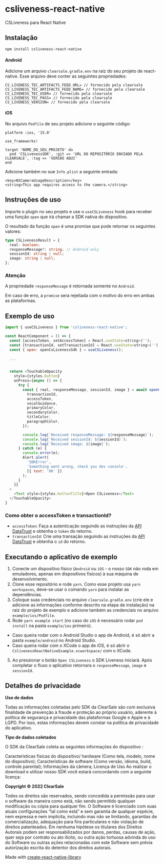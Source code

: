 # csliveness-react-native

CSLiveness para React Native

## Instalação

```sh
npm install csliveness-react-native
```

#### Android
Adicione um arquivo `clearsale.gradle.env` na raiz do seu projeto de react-native.
Esse arquivo deve conter as seguintes propriedades:

```
CS_LIVENESS_TEC_ARTIFACTS_FEED_URL= // fornecido pela clearsale
CS_LIVENESS_TEC_ARTIFACTS_FEED_NAME= // fornecido pela clearsale
CS_LIVENESS_TEC_USER= // fornecido pela clearsale
CS_LIVENESS_TEC_PASS= // fornecido pela clearsale
CS_LIVENESS_VERSION= // fornecido pela clearsale
```

#### iOS
No arquivo `Podfile` de seu projeto adicione o seguinte código:

```
platform :ios, '15.0'

use_frameworks!

target 'NOME_DO_SEU_PROJETO' do
  pod 'CSLivenessSDK', :git => 'URL DO REPOSITÓRIO ENVIADO PELA CLEARSALE', :tag => 'VERSÃO AQUI'
end
```

Adicione também no sue `Info.plist` a seguinte entrada:
```
<key>NSCameraUsageDescription</key>
<string>This app requires access to the camera.</string>
```

## Instruções de uso
Importe o plugin no seu projeto e use o `useCSLiveness` hook para receber uma função `open` que irá chamar a SDK nativa do dispositivo.

O resultado da função `open` é uma promise que pode retornar os seguintes valores:
```typescript
type CSLivenessResult = {
  real: boolean;
  responseMessage?: string; // Android only
  sessionId: string | null;
  image: string | null;
};
```

### Atenção
A propriedade `responseMessage` é retornada somente no `Android`.

Em caso de erro, a `promise` sera rejeitada com o motivo do erro em ambas as plataformas.

## Exemplo de uso
```js
import { useCSLiveness } from 'csliveness-react-native';

const ReactComponent = () => {
  const [accessToken, setAccessToken] = React.useState<string>('');
  const [transactionId, setTransactionId] = React.useState<string>('');
  const { open: openCsLivenessSdk } = useCSLiveness();

  ...


  return <TouchableOpacity
    style={styles.button}
    onPress={async () => {
      try {
        const { real, responseMessage, sessionId, image } = await openCsLivenessSdk({
          transactionId,
          accessToken,
          vocalGuidance,
          primaryColor,
          secondaryColor,
          titleColor,
          paragraphColor,
        });

        console.log(`Received responseMessage: ${responseMessage}`);
        console.log(`Received sessionId: ${sessionId}`);
        console.log(`Received image: ${image}`);
      } catch (e) {
        console.error(e);
        Alert.alert(
          'SDKError',
          'Something went wrong, check you dev console',
          [{ text: 'OK' }]
        );
      }
    }}
  >
    <Text style={styles.buttonTitle}>Open CSLiveness</Text>
  </TouchableOpacity>
}
```

### Como obter o accessToken e transactionId?
- `accessToken`: Faça a autenticação seguindo as instruções da [API DataTrust](https://devs.plataformadatatrust.clearsale.com.br/reference/post_v1-authentication) e obtenha o `token` do retorno.
- `transactionId`: Crie uma transação seguindo as instruções da [API DataTrust](https://devs.plataformadatatrust.clearsale.com.br/reference/post_v1-transaction) e obtenha o `id` do retorno.

## Executando o aplicativo de exemplo

1. Conecte um dispositivo físico (`Android` ou `iOS` - o nosso `SDK` não roda em emuladores, apenas em dispositivos fisícos) à sua máquina de desenvolvimento.
2. Clone esse repositório e rode `yarn`. Como esse projeto usa `yarn workspaces`, deve-se usar o comando `yarn` para instalar as dependências.
3. Coloque suas credenciais no arquivo `clearsale.gradle.env` (crie ele e adicione as informações conforme descrito na etapa de instalação) na raiz do projeto de exemplo e adicione também as credenciais no arquivo `example/ios/Podfile`.
4. Rode `yarn example start` (no caso do `iOS` é necessário rodar `pod install` na pasta `example/ios` primeiro).
  - Caso queira rodar com o Android Studio o app de Android, é só abrir a pasta `example/android` no Android Studio.
  - Caso queira rodar com o XCode o app de iOS, é só abrir o `CslivenessReactNativeExample.xcworkspace/` com o XCode.
5. Ao pressionar o botão `Open CSLiveness` o SDK Liveness iniciará. Após completar o fluxo o aplicativo retornara o `responseMessage`, `image` e `sessionId`.

## Detalhes de privacidade

**Uso de dados**

Todas as informações coletadas pelo SDK da ClearSale são com exclusiva finalidade de prevenção à fraude e proteção ao próprio usuário, aderente à política de segurança e privacidade das plataformas Google e Apple e à LGPD. Por isso, estas informações devem constar na política de privacidade do aplicativo.

**Tipo de dados coletados**

O SDK da ClearSale coleta as seguintes informações do dispositivo :

Características físicas do dispositivo/ hardware (Como tela, modelo, nome do dispositivo);
Características de software (Como versão, idioma, build, controle parental);
Informações da câmera;
Licença de Uso
Ao realizar o download e utilizar nosso SDK você estará concordando com a seguinte licença:

**Copyright © 2022 ClearSale**

Todos os direitos são reservados, sendo concedida a permissão para usar o software da maneira como está, não sendo permitido qualquer modificação ou cópia para qualquer fim. O Software é licenciado com suas atuais configurações “tal como está” e sem garantia de qualquer espécie, nem expressa e nem implícita, incluindo mas não se limitando, garantias de comercialização, adequação para fins particulares e não violação de direitos patenteados. Em nenhuma hipótese os titulares dos Direitos Autorais podem ser responsabilizados por danos, perdas, causas de ação, quer seja por contrato ou ato ilícito, ou outra ação tortuosa advinda do uso do Software ou outras ações relacionadas com este Software sem prévia autorização escrita do detentor dos direitos autorais.

Made with [create-react-native-library](https://github.com/callstack/react-native-builder-bob)
